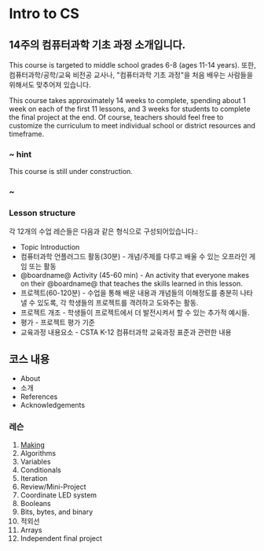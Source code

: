 # Intro to CS

## 14주의 컴퓨터과학 기초 과정 소개입니다.

This course is targeted to middle school grades 6-8 (ages 11-14 years). 또한, 컴퓨터과학/공학/교육 비전공 교사나, "컴퓨터과학 기초 과정"을 처음 배우는 사람들을 위해서도 맞추어져 있습니다.

This course takes approximately 14 weeks to complete, spending about 1 week on each of the first 11 lessons, and 3 weeks for students to complete the final project at the end. Of course, teachers should feel free to customize the curriculum to meet individual school or district resources and timeframe.

### ~ hint

This course is still under construction.

### ~

### Lesson structure

각 12개의 수업 레슨들은 다음과 같은 형식으로 구성되어있습니다.:

* Topic Introduction
* 컴퓨터과학 언플러그드 활동(30분) - 개념/주제를 다루고 배울 수 있는 오프라인 게임 또는 활동
* @boardname@ Activity (45-60 min) - An activity that everyone makes on their @boardname@ that teaches the skills learned in this lesson.
* 프로젝트(60-120분) - 수업을 통해 배운 내용과 개념들의 이해정도를 충분히 나타낼 수 있도록, 각 학생들의 프로젝트를 격려하고 도와주는 활동.
* 프로젝트 개조 - 학생들이 프로젝트에서 더 발전시켜서 할 수 있는 추가적 예시들.
* 평가 - 프로젝트 평가 기준
* 교육과정 내용요소 - CSTA K-12 컴퓨터과학 교육과정 표준과 관련한 내용

## 코스 내용

* About
* 소개
* References
* Acknowledgements

### 레슨

1. [Making](/courses/csintro/making)
2. Algorithms
3. Variables
4. Conditionals
5. Iteration
6. Review/Mini-Project
7. Coordinate LED system
8. Booleans
9. Bits, bytes, and binary
10. 적외선
11. Arrays
12. Independent final project